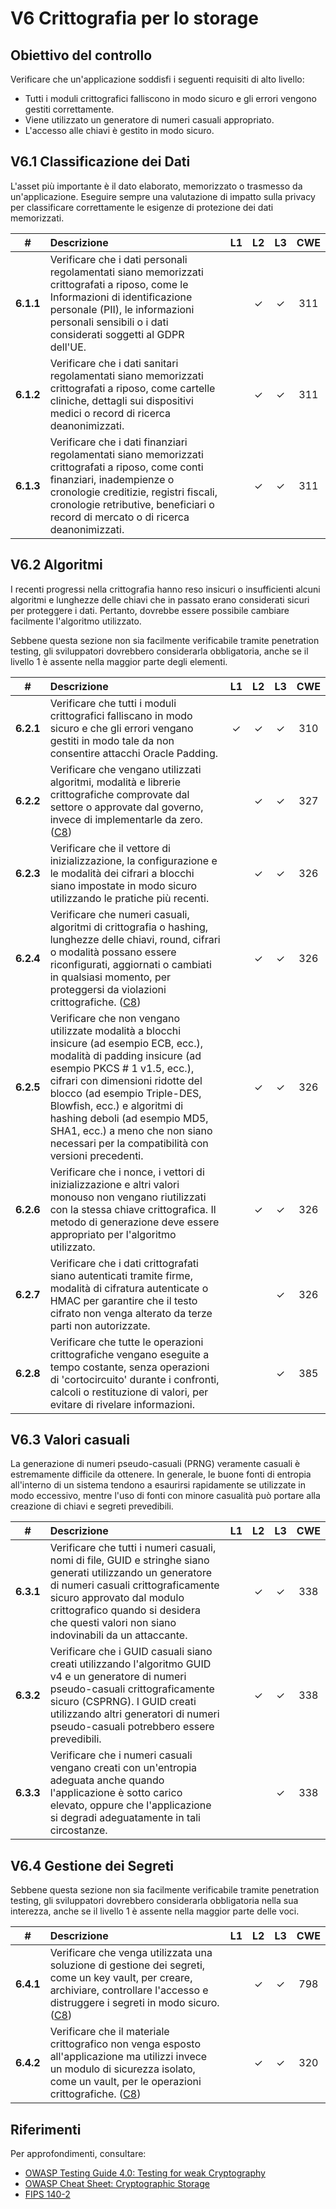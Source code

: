 # V6 Crittografia per lo storage

## Obiettivo del controllo

Verificare che un'applicazione soddisfi i seguenti requisiti di alto livello:

* Tutti i moduli crittografici falliscono in modo sicuro e gli errori vengono gestiti correttamente.
* Viene utilizzato un generatore di numeri casuali appropriato.
* L'accesso alle chiavi è gestito in modo sicuro.

## V6.1 Classificazione dei Dati

L'asset più importante è il dato elaborato, memorizzato o trasmesso da un'applicazione. Eseguire sempre una valutazione di impatto sulla privacy per classificare correttamente le esigenze di protezione dei dati memorizzati.

| # | Descrizione | L1 | L2 | L3 | CWE |
| :---: | :--- | :---: | :---:| :---: | :---: |
| **6.1.1** | Verificare che i dati personali regolamentati siano memorizzati crittografati a riposo, come le Informazioni di identificazione personale (PII), le informazioni personali sensibili o i dati considerati soggetti al GDPR dell'UE. | | ✓ | ✓ | 311 |
| **6.1.2** | Verificare che i dati sanitari regolamentati siano memorizzati crittografati a riposo, come cartelle cliniche, dettagli sui dispositivi medici o record di ricerca deanonimizzati. | | ✓ | ✓ | 311 |
| **6.1.3** | Verificare che i dati finanziari regolamentati siano memorizzati crittografati a riposo, come conti finanziari, inadempienze o cronologie creditizie, registri fiscali, cronologie retributive, beneficiari o record di mercato o di ricerca deanonimizzati. | | ✓ | ✓ | 311 |

## V6.2 Algoritmi

I recenti progressi nella crittografia hanno reso insicuri o insufficienti alcuni algoritmi e lunghezze delle chiavi che in passato erano considerati sicuri per proteggere i dati. Pertanto, dovrebbe essere possibile cambiare facilmente l'algoritmo utilizzato.

Sebbene questa sezione non sia facilmente verificabile tramite penetration testing, gli sviluppatori dovrebbero considerarla obbligatoria, anche se il livello 1 è assente nella maggior parte degli elementi.

| # | Descrizione | L1 | L2 | L3 | CWE |
| :---: | :--- | :---: | :---:| :---: | :---: |
| **6.2.1** | Verificare che tutti i moduli crittografici falliscano in modo sicuro e che gli errori vengano gestiti in modo tale da non consentire attacchi Oracle Padding. | ✓ | ✓ | ✓ | 310 |
| **6.2.2** | Verificare che vengano utilizzati algoritmi, modalità e librerie crittografiche comprovate dal settore o approvate dal governo, invece di implementarle da zero. ([C8](https://owasp.org/www-project-proactive-controls/#div-numbering)) | | ✓ | ✓ | 327 |
| **6.2.3** | Verificare che il vettore di inizializzazione, la configurazione e le modalità dei cifrari a blocchi siano impostate in modo sicuro utilizzando le pratiche più recenti. | | ✓ | ✓ | 326 |
| **6.2.4** | Verificare che numeri casuali, algoritmi di crittografia o hashing, lunghezze delle chiavi, round, cifrari o modalità possano essere riconfigurati, aggiornati o cambiati in qualsiasi momento, per proteggersi da violazioni crittografiche. ([C8](https://owasp.org/www-project-proactive-controls/#div-numbering)) | | ✓ | ✓ | 326 |
| **6.2.5** | Verificare che non vengano utilizzate modalità a blocchi insicure (ad esempio ECB, ecc.), modalità di padding insicure (ad esempio PKCS # 1 v1.5, ecc.), cifrari con dimensioni ridotte del blocco (ad esempio Triple-DES, Blowfish, ecc.) e algoritmi di hashing deboli (ad esempio MD5, SHA1, ecc.) a meno che non siano necessari per la compatibilità con versioni precedenti. | | ✓ | ✓ | 326 |
| **6.2.6** | Verificare che i nonce, i vettori di inizializzazione e altri valori monouso non vengano riutilizzati con la stessa chiave crittografica. Il metodo di generazione deve essere appropriato per l'algoritmo utilizzato. | | ✓ | ✓ | 326 |
| **6.2.7** | Verificare che i dati crittografati siano autenticati tramite firme, modalità di cifratura autenticate o HMAC per garantire che il testo cifrato non venga alterato da terze parti non autorizzate. | | | ✓ | 326 |
| **6.2.8** | Verificare che tutte le operazioni crittografiche vengano eseguite a tempo costante, senza operazioni di 'cortocircuito' durante i confronti, calcoli o restituzione di valori, per evitare di rivelare informazioni. | | | ✓ | 385 |

## V6.3 Valori casuali

La generazione di numeri pseudo-casuali (PRNG) veramente casuali è estremamente difficile da ottenere. In generale, le buone fonti di entropia all'interno di un sistema tendono a esaurirsi rapidamente se utilizzate in modo eccessivo, mentre l'uso di fonti con minore casualità può portare alla creazione di chiavi e segreti prevedibili.

| # | Descrizione | L1 | L2 | L3 | CWE |
| :---: | :--- | :---: | :---:| :---: | :---: |
| **6.3.1** | Verificare che tutti i numeri casuali, nomi di file, GUID e stringhe siano generati utilizzando un generatore di numeri casuali crittograficamente sicuro approvato dal modulo crittografico quando si desidera che questi valori non siano indovinabili da un attaccante. | | ✓ | ✓ | 338 |
| **6.3.2** | Verificare che i GUID casuali siano creati utilizzando l'algoritmo GUID v4 e un generatore di numeri pseudo-casuali crittograficamente sicuro (CSPRNG). I GUID creati utilizzando altri generatori di numeri pseudo-casuali potrebbero essere prevedibili. | | ✓ | ✓ | 338 |
| **6.3.3** | Verificare che i numeri casuali vengano creati con un'entropia adeguata anche quando l'applicazione è sotto carico elevato, oppure che l'applicazione si degradi adeguatamente in tali circostanze. | | | ✓ | 338 |

## V6.4 Gestione dei Segreti

Sebbene questa sezione non sia facilmente verificabile tramite penetration testing, gli sviluppatori dovrebbero considerarla obbligatoria nella sua interezza, anche se il livello 1 è assente nella maggior parte delle voci.

| # | Descrizione | L1 | L2 | L3 | CWE |
| :---: | :--- | :---: | :---:| :---: | :---: |
| **6.4.1** | Verificare che venga utilizzata una soluzione di gestione dei segreti, come un key vault, per creare, archiviare, controllare l'accesso e distruggere i segreti in modo sicuro. ([C8](https://owasp.org/www-project-proactive-controls/#div-numbering)) | | ✓ | ✓ | 798 |
| **6.4.2** | Verificare che il materiale crittografico non venga esposto all'applicazione ma utilizzi invece un modulo di sicurezza isolato, come un vault, per le operazioni crittografiche. ([C8](https://owasp.org/www-project-proactive-controls/#div-numbering)) | | ✓ | ✓ | 320 |

## Riferimenti

Per approfondimenti, consultare:

* [OWASP Testing Guide 4.0: Testing for weak Cryptography](https://owasp.org/www-project-web-security-testing-guide/v41/4-Web_Application_Security_Testing/09-Testing_for_Weak_Cryptography/README.html)
* [OWASP Cheat Sheet: Cryptographic Storage](https://cheatsheetseries.owasp.org/cheatsheets/Cryptographic_Storage_Cheat_Sheet.html)
* [FIPS 140-2](https://csrc.nist.gov/publications/detail/fips/140/2/final)
